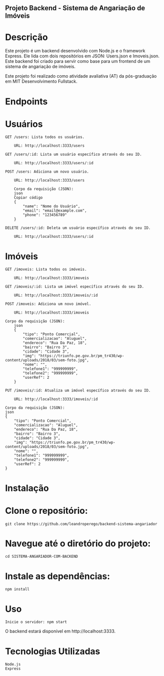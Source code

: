 ## Projeto Backend - Sistema de Angariação de Imóveis

# Descrição

Este projeto é um backend desenvolvido com Node.js e o framework Express. Ele lida com dois repositórios em JSON: Users.json e Imoveis.json. Este backend foi criado para servir como base para um frontend de um sistema de angariação de imóveis.

Este projeto foi realizado como atividade avaliativa (AT) da pós-graduação em MIT Desenvolvimento Fullstack.

# Endpoints

# Usuários
    GET /users: Lista todos os usuários.

        URL: http://localhost:3333/users

    GET /users/:id: Lista um usuário específico através do seu ID.

        URL: http://localhost:3333/users/:id

    POST /users: Adiciona um novo usuário.

        URL: http://localhost:3333/users

        Corpo da requisição (JSON):
        json
        Copiar código
        {
            "name": "Nome do Usuário",
            "email": "email@example.com",
            "phone": "123456789"
        }

    DELETE /users/:id: Deleta um usuário específico através do seu ID.

        URL: http://localhost:3333/users/:id

# Imóveis
    GET /imoveis: Lista todos os imóveis.

        URL: http://localhost:3333/imoveis

    GET /imoveis/:id: Lista um imóvel específico através do seu ID.

        URL: http://localhost:3333/imoveis/:id

    POST /imoveis: Adiciona um novo imóvel.

        URL: http://localhost:3333/imoveis

    Corpo da requisição (JSON):
        json
        {
            "tipo": "Ponto Comercial",
            "comercializacao": "Aluguel",
            "endereco": "Rua Da Paz, 18",
            "bairro": "Bairro 3",
            "cidade": "Cidade 3",
            "img": "https://triunfo.pe.gov.br/pm_tr430/wp-content/uploads/2018/03/sem-foto.jpg",
            "nome": "",
            "telefone1": "999999999",
            "telefone2": "999999999",
            "userRef": 2
        }

    PUT /imoveis/:id: Atualiza um imóvel específico através do seu ID.

        URL: http://localhost:3333/imoveis/:id

    Corpo da requisição (JSON):
    json
    {
        "tipo": "Ponto Comercial",
        "comercializacao": "Aluguel",
        "endereco": "Rua Da Paz, 18",
        "bairro": "Bairro 3",
        "cidade": "Cidade 3",
        "img": "https://triunfo.pe.gov.br/pm_tr430/wp-content/uploads/2018/03/sem-foto.jpg",
        "nome": "",
        "telefone1": "999999999",
        "telefone2": "999999999",
        "userRef": 2
    }

# Instalação

# Clone o repositório:
    git clone https://github.com/leandroperego/backend-sistema-angariador

# Navegue até o diretório do projeto:
    cd SISTEMA-ANGARIADOR-COM-BACKEND
    
# Instale as dependências:
    npm install

# Uso

    Inicie o servidor: npm start

O backend estará disponível em http://localhost:3333.

# Tecnologias Utilizadas
    Node.js
    Express